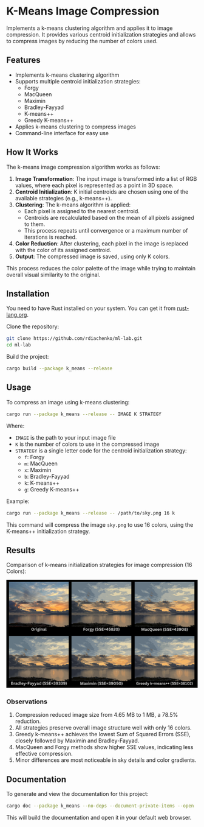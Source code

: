 # K-Means Image Compression

Implements a k-means clustering algorithm and applies it to image compression. It provides various centroid initialization strategies and allows to compress images by reducing the number of colors used.

## Features

- Implements k-means clustering algorithm
- Supports multiple centroid initialization strategies:
    - Forgy
    - MacQueen
    - Maximin
    - Bradley-Fayyad
    - K-means++
    - Greedy K-means++
- Applies k-means clustering to compress images
- Command-line interface for easy use

## How It Works

The k-means image compression algorithm works as follows:

1. **Image Transformation**: The input image is transformed into a list of RGB values, where each pixel is represented as a point in 3D space.
2. **Centroid Initialization**: K initial centroids are chosen using one of the available strategies (e.g., k-means++).
3. **Clustering**: The k-means algorithm is applied:
    - Each pixel is assigned to the nearest centroid.
    - Centroids are recalculated based on the mean of all pixels assigned to them.
    - This process repeats until convergence or a maximum number of iterations is reached.
4. **Color Reduction**: After clustering, each pixel in the image is replaced with the color of its assigned centroid.
5. **Output**: The compressed image is saved, using only K colors.

This process reduces the color palette of the image while trying to maintain overall visual similarity to the original.

## Installation

You need to have Rust installed on your system. You can get it from [rust-lang.org](https://www.rust-lang.org/).

Clone the repository:

```bash
git clone https://github.com/rdiachenko/ml-lab.git
cd ml-lab
```

Build the project:

```bash
cargo build --package k_means --release
```

## Usage

To compress an image using k-means clustering:

```bash
cargo run --package k_means --release -- IMAGE K STRATEGY
```

Where:
- `IMAGE` is the path to your input image file
- `K` is the number of colors to use in the compressed image
- `STRATEGY` is a single letter code for the centroid initialization strategy:
    - `f`: Forgy
    - `m`: MacQueen
    - `x`: Maximin
    - `b`: Bradley-Fayyad
    - `k`: K-means++
    - `g`: Greedy K-means++

Example:

```bash
cargo run --package k_means --release -- /path/to/sky.png 16 k
```

This command will compress the image `sky.png` to use 16 colors, using the K-means++ initialization strategy.

## Results

Comparison of k-means initialization strategies for image compression (16 Colors):

![K-means image compression with 16 colors](k-means-image-compression-k16.png "K-means image compression with 16 colors")

### Observations

1. Compression reduced image size from 4.65 MB to 1 MB, a 78.5% reduction.
2. All strategies preserve overall image structure well with only 16 colors.
3. Greedy k-means++ achieves the lowest Sum of Squared Errors (SSE), closely followed by Maximin and Bradley-Fayyad.
4. MacQueen and Forgy methods show higher SSE values, indicating less effective compression.
5. Minor differences are most noticeable in sky details and color gradients.

## Documentation

To generate and view the documentation for this project:

```bash
cargo doc --package k_means --no-deps --document-private-items --open
```

This will build the documentation and open it in your default web browser.
